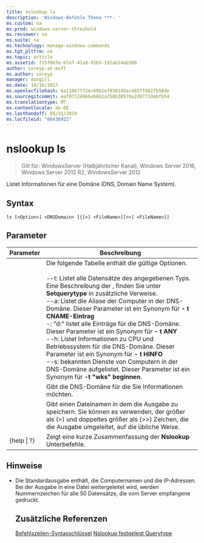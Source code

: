 ```yaml
---
title: nslookup ls
description: 'Windows-Befehle Thema ***- '
ms.custom: na
ms.prod: windows-server-threshold
ms.reviewer: na
ms.suite: na
ms.technology: manage-windows-commands
ms.tgt_pltfrm: na
ms.topic: article
ms.assetid: f15f06fe-67e7-41a9-93b5-192ab14ab380
author: coreyp-at-msft
ms.author: coreyp
manager: dongill
ms.date: 10/16/2017
ms.openlocfilehash: 6a11867ff2ec69b1ef938149ac485ff8827b58de
ms.sourcegitcommit: eaf071249b6eb6b1a758b38579a2d87710abfb54
ms.translationtype: MT
ms.contentlocale: de-DE
ms.lasthandoff: 05/31/2019
ms.locfileid: "66436922"
---
```

# <a name="nslookup-ls"></a>nslookup ls

>Gilt für: WindowsServer (Halbjährlicher Kanal), Windows Server 2016, Windows Server 2012 R2, WindowsServer 2012

Listet Informationen für eine Domäne (DNS, Domain Name System).
## <a name="syntax"></a>Syntax
```
ls [<Option>] <DNSDomain> [{[>] <FileName>|[>>] <FileName>}]
```
## <a name="parameters"></a>Parameter

|    Parameter    |                                                                                                                                                                                                                                                                                                               Beschreibung                                                                                                                                                                                                                                                                                                                |
|-----------------|------------------------------------------------------------------------------------------------------------------------------------------------------------------------------------------------------------------------------------------------------------------------------------------------------------------------------------------------------------------------------------------------------------------------------------------------------------------------------------------------------------------------------------------------------------------------------------------------------------------------------------------|
|    <Option>     | Die folgende Tabelle enthält die gültige Optionen.<br /><br />--t: Listet alle Datensätze des angegebenen Typs. Eine Beschreibung der <querytype>, finden Sie unter **Setquerytype** in zusätzliche Verweise.<br />--a: Listet die Aliase der Computer in der DNS-Domäne. Dieser Parameter ist ein Synonym für **- t CNAME-Eintrag**<br />-: "d:" listet alle Einträge für die DNS-Domäne. Dieser Parameter ist ein Synonym für **- t ANY**<br />--h: Listet Informationen zu CPU und Betriebssystem für die DNS-Domäne. Dieser Parameter ist ein Synonym für **- t HINFO**<br />--s: bekannten Dienste von Computern in der DNS-Domäne aufgelistet. Dieser Parameter ist ein Synonym für **-t "wks" beginnen**. |
|   <DNSDomain>   |                                                                                                                                                                                                                                                                                         Gibt die DNS-Domäne für die Sie Informationen möchten.                                                                                                                                                                                                                                                                                         |
|   <FileName>    |                                                                                                                                                                                                                                 Gibt einen Dateinamen in dem die Ausgabe zu speichern. Sie können es verwenden, der größer als (>) und doppeltes größer als (>>) Zeichen, die die Ausgabe umgeleitet, auf die übliche Weise.                                                                                                                                                                                                                                  |
| {help &#124; ?} |                                                                                                                                                                                                                                                                                          Zeigt eine kurze Zusammenfassung der **Nslookup** Unterbefehle.                                                                                                                                                                                                                                                                                           |

## <a name="remarks"></a>Hinweise
- Die Standardausgabe enthält, die Computernamen und die IP-Adressen. Bei der Ausgabe in eine Datei weitergeleitet wird, werden Nummernzeichen für alle 50 Datensätze, die vom Server empfangene gedruckt.
  ## <a name="additional-references"></a>Zusätzliche Referenzen
  [Befehlszeilen-Syntaxschlüssel](command-line-syntax-key.md)
  [Nslookup festgelegt Querytype](nslookup-set-querytype.md)
